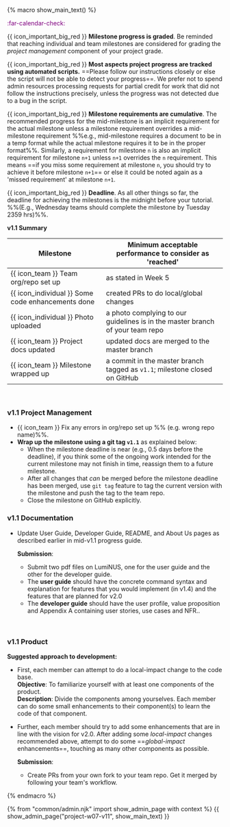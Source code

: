 {% macro show_main_text() %}
<div id="main">

<div id="title">

</div>
<div id="body"> 



<p class="lead" style="color: purple"><md>:far-calendar-check: <include src="project-timeline.md#v11-overview" inline /></md></p>



{{ icon_important_big_red }} **Milestone progress is graded**. Be reminded that reaching individual and team milestones are considered for <trigger trigger="click" for="modal:v11-projectMgtGrading">grading the _project management_ component</trigger> of your project grade.

{{ icon_important_big_red }} **Most aspects project progress are tracked using automated scripts.** ==Please follow our instructions closely or else the script will not be able to detect your progress==. We prefer not to spend admin resources processing requests for partial credit for work that did not follow the instructions precisely, unless the progress was not detected due to a bug in the script.

{{ icon_important_big_red }} **Milestone requirements are cumulative**. The recommended progress for the mid-milestone is an implicit requirement for the actual milestone unless a milestone requirement overrides a mid-milestone requirement %%e.g., mid-milestone requires a document to be in a temp format while the actual milestone requires it to be in the proper format%%. Similarly, a requirement for milestone `n` is also an implicit requirement for milestone `n+1` unless `n+1` overrides the `n` requirement. This means ==if you miss some requirement at milestone `n`, you should try to achieve it before milestone `n+1`== or else it could be noted again as a 'missed requirement' at milestone `n+1`.

{{ icon_important_big_red }} **Deadline**. As all other things so far, the deadline for achieving the milestones is the midnight before your tutorial. %%(E.g., Wednesday teams should complete the milestone by Tuesday 2359 hrs)%%.

**v1.1 Summary**

Milestone | Minimum acceptable performance to consider as 'reached'
--------- | -------------------------------------------------------
{{ icon_team }} Team org/repo set up | as stated in <trigger trigger="click" for="modal:v10setup-v10">Week 5</trigger>
{{ icon_individual }} Some code enhancements done | created PRs to do local/global changes
{{ icon_individual }} Photo uploaded | a photo complying to <trigger trigger="click" for="modal:v11-photo">our guidelines</trigger> is in the master branch of your team repo
{{ icon_team }} Project docs updated | updated docs are merged to the master branch
{{ icon_team }} Milestone wrapped up | a commit in the master branch tagged as `v1.1`; milestone closed on GitHub


<modal large title="Admin {{ icon_embedding }} Project: v1.0 - Setup" id="modal:modal:v10setup-v10">
  <include src="project-w05-v10.md#project_setup"/>
</modal>

<modal large title="Admin {{ icon_embedding }} Project Assessment → Project Management" id="modal:v11-projectMgtGrading">
  <include src="project-assessment.md#project-management-grading"/>
</modal>

<modal large title="Admin {{ icon_embedding }} Choosing a profile photo" id="modal:v11-photo">
  <include src="project-deliverables.md#profile-photo"/>
</modal>

<br>

<div id="documentation">

### v1.1 Project Management

* {{ icon_team }} Fix any errors in org/repo set up %%&nbsp;(e.g. wrong repo name)%%.
* **Wrap up the milestone using a git tag `v1.1`** as explained below:
  * When the milestone deadline is near (e.g., 0.5 days before the deadline), if you think some of the ongoing work intended for the current milestone may not finish in time, reassign them to a future milestone.
  * After all changes that _can_ be merged before the milestone deadline has been merged, use `git tag` feature to tag the current version with the milestone and push the tag to the team repo.
  * Close the milestone on GitHub explicitly.


### v1.1 Documentation

* Update User Guide, Developer Guide, README, and About Us pages as described earlier in <trigger trigger="click" for="modal:v11docs-midv11">mid-v1.1 progress guide</trigger>.

  **Submission**:
    * Submit two pdf files on LumiNUS, one for the user guide and the other for the developer guide.
    * The **user guide** should have the concrete command syntax and explanation for features that you would implement (in v1.4) and the features that are planned for v2.0
    * The **developer guide** should have the <trigger trigger="click" for="modal:v10docs-v10">user profile, value proposition and Appendix A containing user stories, use cases and NFR.</trigger>.

<modal large title="Admin {{ icon_embedding }} Project: mid-v1.1" id="modal:v11docs-midv11">
  <include src="project-w06-mid-v11.md#documentation"/>
</modal>

<modal large title="Admin {{ icon_embedding }} Project: Phase 2" id="modal:v10docs-v10">
  <include src="project-w05-v10.md#project_phase2"/>
</modal>

</div>
<div id="product">

### v1.1 Product

**Suggested approach to development:**

* First, each member can attempt to do a <tooltip content="a change impacting only one component">local-impact</tooltip> change to the code base. <br>
  **Objective**: To familiarize yourself with at least one <tooltip content="components as stated in the [Developer Guide: Architecture]">components</tooltip> of the product. <br>
  **Description**: Divide the components among yourselves. Each member can do some small enhancements to their component(s) to learn the code of that component.

* Further, each member should try to add some enhancements that are in line with the vision for v2.0. After adding some _local-impact_ changes recommended above, attempt to do some ==<tooltip content="should go beyond the component you are in charge of">_global-impact_</tooltip> enhancements==, touching as many other components as possible.

  **Submission**:
    * Create PRs from your own fork to your team repo. Get it merged by following your team's workflow.
    
</div>

<!--

 Refer to the AddressBook-Level4 Developer Guide has [some guidance on how to implement a new feature end-to-end](https://nus{{ module | lower }}-{{ semester | lower }}.github.io/addressbook-level4/DeveloperGuide.html#GetStartedProgramming-RemarkCommand).
 
  <include src="project-w06-mid-v11.md#body"/>project_setup
-->

</div>
</div>
{% endmacro %}

{% from "common/admin.njk" import show_admin_page with context %}
{{ show_admin_page("project-w07-v11", show_main_text) }}
